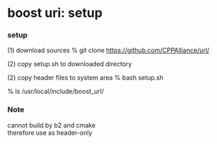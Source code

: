 boost uri: setup
===============

### setup   
(1) download sources
% git clone https://github.com/CPPAlliance/url/

(2) copy setup.sh to downloaded directory

(2) copy header files to system area
% bash setup.sh

% ls /usr/local/include/boost_url/

### Note
cannot build by b2 and cmake  
therefore use as header-only  

